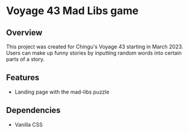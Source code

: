 # Voyage 43 Mad Libs game

## Overview
This project was created for Chingu's Voyage 43 starting in March 2023.  Users can make up funny stories by inputting random words into certain parts of a story.

## Features
  * Landing page with the mad-libs puzzle
 

## Dependencies
  * Vanilla CSS


